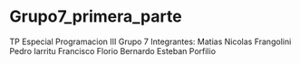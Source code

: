 # Grupo7_primera_parte
TP Especial Programacion III
Grupo 7
Integrantes:
Matias Nicolas Frangolini
Pedro Iarritu
Francisco Florio
Bernardo Esteban Porfilio
